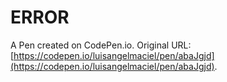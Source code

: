 # ERROR

A Pen created on CodePen.io. Original URL: [https://codepen.io/luisangelmaciel/pen/abaJgjd](https://codepen.io/luisangelmaciel/pen/abaJgjd).

